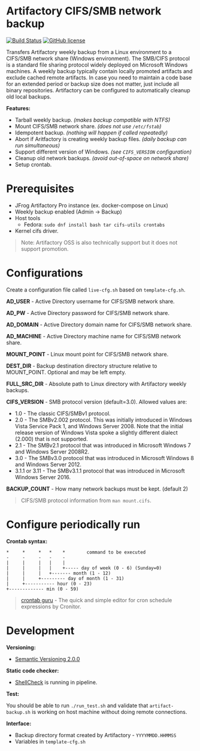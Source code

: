 # Artifactory CIFS/SMB network backup
[![Build Status](https://travis-ci.org/baxeno/artifactory-network-backup.svg?branch=master)](https://travis-ci.org/baxeno/artifactory-network-backup)
[![GitHub license](https://img.shields.io/badge/license-MIT-blue.svg)](https://github.com/baxeno/artifactory-network-backup/blob/master/LICENSE)

Transfers Artifactory weekly backup from a Linux environment to a CIFS/SMB network share (Windows environment).
The SMB/CIFS protocol is a standard file sharing protocol widely deployed on Microsoft Windows machines.
A weekly backup typically contain locally promoted artifacts and exclude cached remote artifacts.
In case you need to maintain a code base for an extended period or backup size does not matter, just include all binary repositories.
Artifactory can be configured to automatically cleanup old local backups.

**Features:**

- Tarball weekly backup. _(makes backup compatible with NTFS)_
- Mount CIFS/SMB network share. _(does not use `/etc/fstab`)_
- Idempotent backup. _(nothing will happen if called repeatedly)_
- Abort if Aritfactory is creating weekly backup files. _(daily backup can run simultaneous)_
- Support different version of Windows. _(see `CIFS_VERSION` configuration)_
- Cleanup old network backups. _(avoid out-of-space on network share)_
- Setup crontab.

# Prerequisites

- JFrog Artifactory Pro instance (ex. docker-compose on Linux)
- Weekly backup enabled (Admin -> Backup)
- Host tools
  - Fedora: `sudo dnf install bash tar cifs-utils crontabs`
- Kernel cifs driver.

> Note: Artifactory OSS is also technically support but it does not support promotion.

# Configurations

Create a configuration file called `live-cfg.sh` based on `template-cfg.sh`.

**AD_USER** - Active Directory username for CIFS/SMB network share.

**AD_PW** - Active Directory password for CIFS/SMB network share.

**AD_DOMAIN** - Active Directory domain name for CIFS/SMB network share.

**AD_MACHINE** - Active Directory machine name for CIFS/SMB network share.

**MOUNT_POINT** - Linux mount point for CIFS/SMB network share.

**DEST_DIR** - Backup destination directory structure relative to MOUNT_POINT. Optional and may be left empty.

**FULL_SRC_DIR** - Absolute path to Linux directory with Artifactory weekly backups.

**CIFS_VERSION** - SMB protocol version (default=3.0). Allowed values are:
  - 1.0 - The classic CIFS/SMBv1 protocol.
  - 2.0 - The SMBv2.002 protocol. This was initially introduced in Windows Vista Service Pack 1, and Windows Server 2008.
  Note that the initial release version of Windows Vista spoke a slightly different dialect (2.000) that is not supported.
  - 2.1 - The SMBv2.1 protocol that was introduced in Microsoft Windows 7 and Windows Server 2008R2.
  - 3.0 - The SMBv3.0 protocol that was introduced in Microsoft Windows 8 and Windows Server 2012.
  - 3.1.1 or 3.11 - The SMBv3.1.1 protocol that was introduced in Microsoft Windows Server 2016.

**BACKUP_COUNT** - How many network backups must be kept. (default 2)

> CIFS/SMB protocol information from `man mount.cifs`.

# Configure periodically run


**Crontab syntax:**

```
*     *     *   *    *        command to be executed
-     -     -   -    -
|     |     |   |    |
|     |     |   |    +----- day of week (0 - 6) (Sunday=0)
|     |     |   +------- month (1 - 12)
|     |     +--------- day of month (1 - 31)
|     +----------- hour (0 - 23)
+------------- min (0 - 59)
```

> [crontab guru](https://crontab.guru/) - The quick and simple editor for cron schedule expressions by Cronitor.

# Development

**Versioning:**

- [Semantic Versioning 2.0.0](https://semver.org/)

**Static code checker:**

- [ShellCheck](https://github.com/koalaman/shellcheck) is running in pipeline.

**Test:**

You should be able to run `./run_test.sh` and validate that `artifact-backup.sh` is working on host machine without doing remote connections.

**Interface:**

- Backup directory format created by Artifactory - `YYYYMMDD.HHMMSS`
- Variables in `template-cfg.sh`
